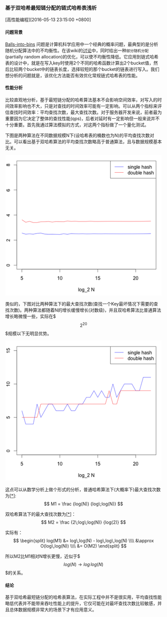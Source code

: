 ### 基于双哈希最短链分配的链式哈希表浅析
[高性能编程][2016-05-13 23:15:00 +0800]


#### 问题背景

[Balls-into-bins][1] 问题是计算机科学应用中一个经典的概率问题，最典型的是分析随机分配算法中的不均衡性。在该wiki的[讨论][3]中，同时给出一种`部分随机分配`(partially random allocation)的优化，可以使不均衡性降低。它应用到链式哈希表的设计中，就是在写入key时使用2个不同的哈希函数计算出2个bucket值，然后比较两个bucket中的链表长度，选择较短的那个bucket的链表进行写入。我们想分析的问题就是，该优化方法能否有效优化常规链式哈希表的性能。

#### 性能分析

比较直观地分析，基于最短链分配的哈希算法基本不会影响空间效率，对写入的时间效率影响也不大，只是对查找的时间效率可能有一定影响。可以从两个指标来评估查找时间效率：平均查找次数，最大查找次数。对于服务器开发来说，前者最为重要因为它决定了整体的查找性能(qps)，后者对延时有一定影响但一般来说并不十分重要。首先我通过算法模拟的方式，对这两个指标做了一个量化测试。

下图是两种算法在不同数据规模N下(设哈希表的桶数也为N)的平均查找次数对比。可以看出基于双哈希算法的平均查找次数略高于普通算法，且与数据规模基本无关。

![avg_depth](res/201605-hashtable_with_2hash/linked_ht_1vs2_avg_depth.png)

类似的，下图对比两种算法下的最大查找次数(查找一个Key最坏情况下需要的查找次数)。两种算法都随着N的增长缓慢增长(对数级)，并且双哈希算法比普通算法增长略微慢一些，实际在$$$2^{20}$$$规模以下无明显优势。

![max_depth](res/201605-hashtable_with_2hash/linked_ht_1vs2_max_depth.png)

这点可以从数学分析上做个形式的分析，普通哈希算法下(大概率下)最大查找次数为[[*][2]]:
$$
M1 = \frac {log(N)} {log\;log(N)}
$$

双哈希算法下的最大查找次数为[[*][3]]：
$$
M2 = \frac {2\;log\;log(N)} {log(2)}
$$

实际有：
$$
\begin{split}
log(M1) &= log\,log(N) - log\,log\,log(N) \\\\
        &\approx O(log\,log(N)) \\\\
        &= O(M2)
\end{split}
$$

所以M2比M1相对N增长更慢，近似于$$$log(N) \rightarrow log\,log(N) $$$的关系。

#### 结论

基于双哈希最短链分配的哈希表算法，在实际工程中并不是很实用，平均查找性能略低代表并不能带来吞吐性能上的提升，它仅可能在对最坏查找次数比较敏感，并且总体数据规模非常大的场景下才有应用意义。


[1]: https://en.wikipedia.org/wiki/Balls_into_bins
[2]: https://en.wikipedia.org/wiki/Balls_into_bins#Random_allocation
[3]: https://en.wikipedia.org/wiki/Balls_into_bins#Partially_random_allocation
